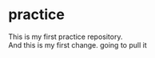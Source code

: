 # practice

This is my first practice repository.
<br>
And this is my first change.
going to pull it
